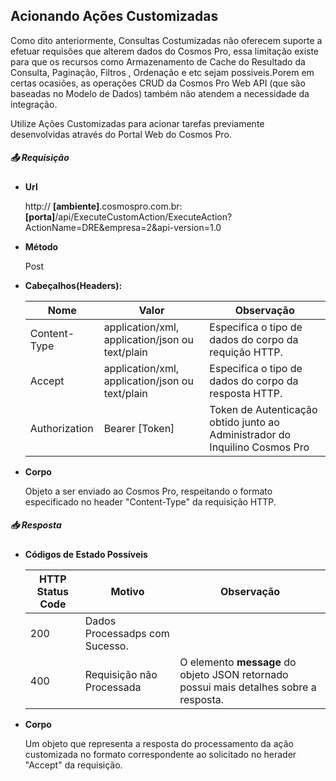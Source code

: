 ﻿

## Acionando Ações Customizadas

Como dito anteriormente, Consultas Costumizadas não oferecem suporte a efetuar requisões que alterem dados do Cosmos Pro, essa limitação existe para que os recursos como Armazenamento de Cache do Resultado da Consulta, Paginação, Filtros , Ordenação e etc sejam possiveis.Porem em certas ocasiões, as operações CRUD da Cosmos Pro Web API (que são baseadas no Modelo de Dados) também não atendem a necessidade da integração.

Utilize Ações Customizadas para acionar tarefas previamente desenvolvidas através do Portal Web do Cosmos Pro.

##### :outbox_tray: Requisição


- **Url** 

	http:// **[ambiente]**.cosmospro.com.br:**[porta]**/api/ExecuteCustomAction/ExecuteAction?ActionName=DRE&empresa=2&api-version=1.0
	
- **Método** 

	Post

- **Cabeçalhos(Headers):**

	| Nome | Valor | Observação
	| ------ | ------ | ------ |
	| Content-Type | application/xml, application/json ou text/plain | Especifica o tipo de dados do corpo da requição HTTP.
    | Accept | application/xml, application/json ou text/plain | Especifica o tipo de dados do corpo da resposta HTTP.
	| Authorization | Bearer [Token] | Token de Autenticação obtido junto ao Administrador do Inquilino Cosmos Pro


- **Corpo**

	Objeto a ser enviado ao Cosmos Pro, respeitando o formato especificado no header "Content-Type" da requisição HTTP.

##### :inbox_tray: Resposta

- **Códigos de Estado Possíveis**


	| HTTP Status Code | Motivo | Observação
	| ------ | ------ | ------ |
	| 200 | Dados Processadps com Sucesso. |
	| 400 | Requisição não Processada | O elemento **message** do objeto JSON retornado possui mais detalhes sobre a resposta.


- **Corpo**

	Um objeto que representa a resposta do processamento da ação customizada no formato correspondente ao solicitado no herader "Accept" da requisição.
